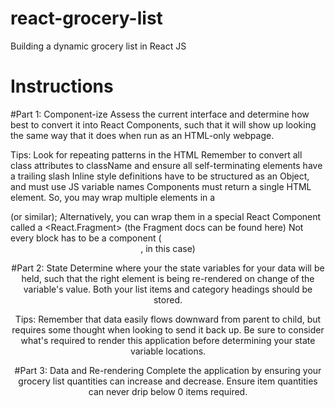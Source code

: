 # react-grocery-list
Building a dynamic grocery list in React JS 


# Instructions 

#Part 1: Component-ize
Assess the current interface and determine how best to convert it into React Components, such that it will show up looking the same way that it does when run as an HTML-only webpage.

Tips:
Look for repeating patterns in the HTML
Remember to convert all class attributes to className and ensure all self-terminating elements have a trailing slash
Inline style definitions have to be structured as an Object, and must use JS variable names
Components must return a single HTML element. So, you may wrap multiple elements in a <div> (or similar); Alternatively, you can wrap them in a special React Component called a <React.Fragment> (the Fragment docs can be found here)
Not every block has to be a component (<header>, in this case)

#Part 2: State
Determine where your the state variables for your data will be held, such that the right element is being re-rendered on change of the variable's value. Both your list items and category headings should be stored.

Tips:
Remember that data easily flows downward from parent to child, but requires some thought when looking to send it back up. Be sure to consider what's required to render this application before determining your state variable locations.

#Part 3: Data and Re-rendering
Complete the application by ensuring your grocery list quantities can increase and decrease. Ensure item quantities can never drip below 0 items required.